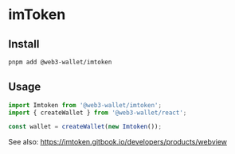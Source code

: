 # imToken

## Install

```bash
pnpm add @web3-wallet/imtoken
```

## Usage

```ts
import Imtoken from '@web3-wallet/imtoken';
import { createWallet } from '@web3-wallet/react';

const wallet = createWallet(new Imtoken());
```

See also: https://imtoken.gitbook.io/developers/products/webview
